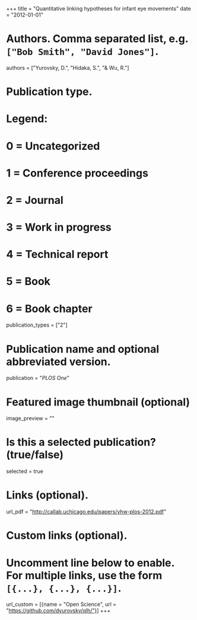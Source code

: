 +++
title = "Quantitative linking hypotheses for infant eye movements"
date = "2012-01-01"

# Authors. Comma separated list, e.g. `["Bob Smith", "David Jones"]`.
authors = ["Yurovsky, D.", "Hidaka, S.", "& Wu, R."]

# Publication type.
# Legend:
# 0 = Uncategorized
# 1 = Conference proceedings
# 2 = Journal
# 3 = Work in progress
# 4 = Technical report
# 5 = Book
# 6 = Book chapter
publication_types = ["2"]

# Publication name and optional abbreviated version.
publication = "*PLOS One*"

# Featured image thumbnail (optional)
image_preview = ""

# Is this a selected publication? (true/false)
selected = true

# Links (optional).
url_pdf = "http://callab.uchicago.edu/papers/yhw-plos-2012.pdf"

# Custom links (optional).
#   Uncomment line below to enable. For multiple links, use the form `[{...}, {...}, {...}]`.
url_custom = [{name = "Open Science", url = "https://github.com/dyurovsky/qlh/"}]
+++
